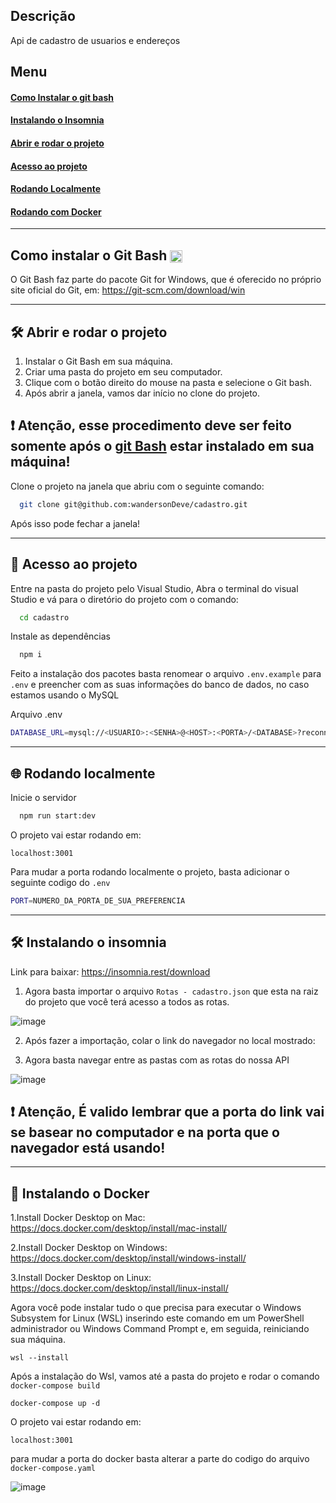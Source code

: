 ## Descrição

Api de cadastro de usuarios e endereços

## Menu

#### [Como Instalar o git bash](#como_instalar_o_git_bash)
#### [Instalando o Insomnia](#instalando_o_insomnia)
#### [Abrir e rodar o projeto](#abrir_e_rodar_o_projeto)
#### [Acesso ao projeto](#acesso_ao_projeto)
#### [Rodando Localmente](#rodando_localmente)
#### [Rodando com Docker](#instalando_o_docker)

---

<a id="como_instalar_o_git_bash"></a>

## Como instalar o Git Bash <img align="center" width="20px" src="https://cdn.jsdelivr.net/gh/devicons/devicon/icons/git/git-original.svg" />

O Git Bash faz parte do pacote Git for Windows, que é oferecido no próprio site oficial do Git, em: https://git-scm.com/download/win

---

<a id="abrir_e_rodar_o_projeto"></a>

## 🛠️ Abrir e rodar o projeto

1. Instalar o Git Bash em sua máquina. <br>
2. Criar uma pasta do projeto em seu computador. <br>
3. Clique com o botão direito do mouse na pasta e selecione o Git bash. <br>
4. Após abrir a janela, vamos dar início no clone do projeto.<br>

## ❗ Atenção, esse procedimento deve ser feito somente após o [git Bash](#como_instalar_o_git_bash) estar instalado em sua máquina!

Clone o projeto na janela que abriu com o seguinte comando:

```bash
  git clone git@github.com:wandersonDeve/cadastro.git
```

Após isso pode fechar a janela!

---

<a id="acesso_ao_projeto"></a>

## 📁 Acesso ao projeto

Entre na pasta do projeto pelo Visual Studio, Abra o terminal do visual Studio e
vá para o diretório do projeto com o comando:

```bash
  cd cadastro
```

Instale as dependências

```bash
  npm i
```

Feito a instalação dos pacotes basta renomear o arquivo `.env.example` para `.env` e preencher com as suas informações do banco de dados, no caso estamos usando o MySQL

Arquivo .env

```bash
DATABASE_URL=mysql://<USUARIO>:<SENHA>@<HOST>:<PORTA>/<DATABASE>?reconnect=true
```

---

<a id="rodando_localmente"></a>

## 🌐 Rodando localmente

Inicie o servidor

```bash
  npm run start:dev
```

O projeto vai estar rodando em:

`localhost:3001`

Para mudar a porta rodando localmente o projeto, basta adicionar o seguinte codigo do `.env`

```bash
PORT=NUMERO_DA_PORTA_DE_SUA_PREFERENCIA
```

---

<a id="instalando_o_insomnia"></a>

## 🛠️ Instalando o insomnia

Link para baixar: https://insomnia.rest/download

1. Agora basta importar o arquivo `Rotas - cadastro.json` que esta na raiz do projeto que você terá acesso a todos as rotas.

![image](https://user-images.githubusercontent.com/81826043/190295195-7b4ced82-7677-49f3-a789-c3f6a6f7e108.png)


2. Após fazer a importação, colar o link do navegador no local mostrado:

3. Agora basta navegar entre as pastas com as rotas do nossa API

![image](https://user-images.githubusercontent.com/81826043/197311819-103ccda4-c4e5-4c1b-8c3e-fc088b19f895.png)


## ❗ Atenção, É valido lembrar que a porta do link vai se basear no computador e na porta que o navegador está usando!

---

 <a id="instalando_o_docker"></a>

## 🐳  Instalando o Docker

1.Install Docker Desktop on Mac: https://docs.docker.com/desktop/install/mac-install/

2.Install Docker Desktop on Windows: https://docs.docker.com/desktop/install/windows-install/

3.Install Docker Desktop on Linux: https://docs.docker.com/desktop/install/linux-install/

Agora você pode instalar tudo o que precisa para executar o Windows Subsystem for Linux (WSL) inserindo este comando em um PowerShell administrador ou Windows Command Prompt e, em seguida, reiniciando sua máquina.
  
`wsl --install`

Após a instalação do Wsl, vamos até a pasta do projeto e rodar o comando
`docker-compose build`

`docker-compose up -d`

O projeto vai estar rodando em:

`localhost:3001`

para mudar a porta do docker basta alterar a parte do codigo do arquivo `docker-compose.yaml`

![image](https://user-images.githubusercontent.com/81826043/197313171-dd5792ce-135d-4512-b7af-91dc963f81c2.png)

